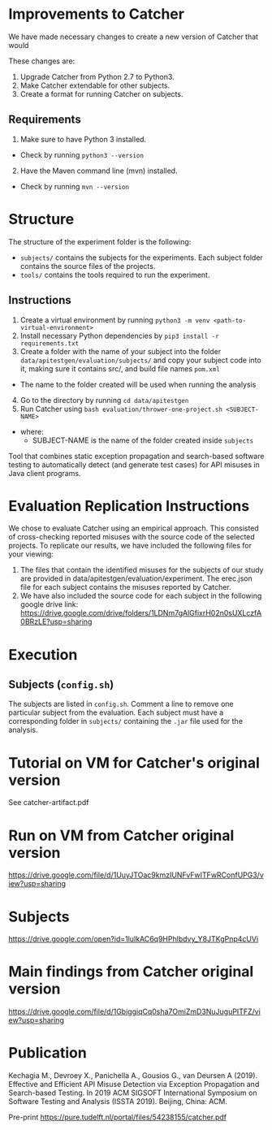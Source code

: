 # Improvements to Catcher

We have made necessary changes to create a new version of Catcher that would

These changes are:
1. Upgrade Catcher from Python 2.7 to Python3.
2. Make Catcher extendable for other subjects.
3. Create a format for running Catcher on subjects.

## Requirements
1. Make sure to have Python 3 installed.
  - Check by running `python3 --version`
2. Have the Maven command line (mvn) installed. 
  - Check by running `mvn --version`

# Structure

The structure of the experiment folder is the following:

- `subjects/` contains the subjects for the experiments. Each subject folder contains the source files of the projects.
- `tools/` contains the tools required to run the experiment.

## Instructions
1. Create a virtual environment by running `python3 -m venv <path-to-virtual-environment>` 
2. Install necessary Python dependencies by `pip3 install -r requirements.txt`
3. Create a folder with the name of your subject into the folder `data/apitestgen/evaluation/subjects/` and copy your subject code into it, making sure it contains src/, and build file names `pom.xml`
  - The name to the folder created will be used when running the analysis
4. Go to the directory by running `cd data/apitestgen`
5. Run Catcher using `bash evaluation/thrower-one-project.sh <SUBJECT-NAME>`
  - where:
    - SUBJECT-NAME is the name of the folder created inside `subjects`


Tool that combines static exception propagation and search-based software testing to automatically detect (and generate test cases) for API misuses in Java client programs.

# Evaluation Replication Instructions

We chose to evaluate Catcher using an empirical approach. This consisted of cross-checking reported misuses with the source code of the selected projects. To replicate our results, we have included the following files for your viewing:

1.	The files that contain the identified misuses for the subjects of our study are provided in data/apitestgen/evaluation/experiment. The erec.json file for each subject contains the misuses reported by Catcher. 
2.	We have also included the source code for each subject in the following google drive link: https://drive.google.com/drive/folders/1LDNm7gAlGfixrH02n0sUXLczfA0BRzLE?usp=sharing

# Execution

## Subjects (`config.sh`)

The subjects are listed in `config.sh`. Comment a line to remove one particular subject from the evaluation. Each subject must have a corresponding folder in `subjects/` containing the `.jar` file used for the analysis.


# Tutorial on VM for Catcher's original version

See catcher-artifact.pdf

# Run on VM from Catcher original version

https://drive.google.com/file/d/1UuyJTOac9kmzIUNFvFwITFwRConfUPG3/view?usp=sharing

# Subjects

https://drive.google.com/open?id=1luIkAC6q9HPhlbdvy_Y8JTKgPnp4cUVi

# Main findings from Catcher original version

https://drive.google.com/file/d/1GbiggiqCq0sha7OmiZmD3NuJuguPITFZ/view?usp=sharing

# Publication

Kechagia M., Devroey X., Panichella A., Gousios G., van Deursen A (2019). Effective and Efficient API Misuse Detection via Exception Propagation and Search-based Testing. In 2019 ACM SIGSOFT International Symposium on Software Testing and Analysis (ISSTA 2019). Beijing, China: ACM.

Pre-print
https://pure.tudelft.nl/portal/files/54238155/catcher.pdf
